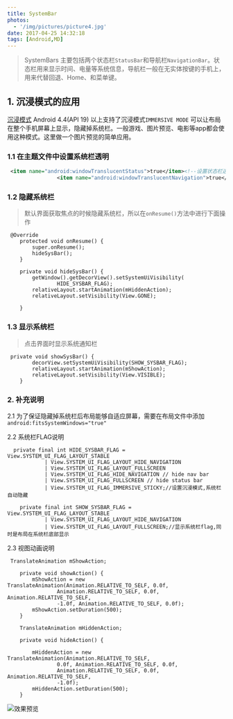 ```yaml
---
title: SystemBar
photos:
  - '/img/pictures/picture4.jpg'
date: 2017-04-25 14:32:18
tags: [Android,MD]
---
```


> SystemBars 主要包括两个状态栏`StatusBar`和导航栏`NavigationBar`。状态栏用来显示时间、电量等系统信息，导航栏一般在无实体按键的手机上，用来代替回退、Home、和菜单键。

<!--more-->

## 1. 沉浸模式的应用
[沉浸模式](https://developer.android.com/training/system-ui/immersive.html#sticky)
Android 4.4(API 19) 以上支持了沉浸模式`IMMERSIVE MODE` 可以让布局在整个手机屏幕上显示，隐藏掉系统栏。一般游戏、图片预览、电影等app都会使用这种模式。这里做一个图片预览的简单应用。

### 1.1 在主题文件中设置系统栏透明

```xml
 <item name="android:windowTranslucentStatus">true</item><!--设置状态栏透明-->
                <item name="android:windowTranslucentNavigation">true</item><!--设置导航了透明-->
```

### 1.2 隐藏系统栏
> 默认界面获取焦点的时候隐藏系统栏，所以在`onResume()`方法中进行下面操作

```
 @Override
    protected void onResume() {
        super.onResume();
        hideSysBar();
    }

    private void hideSysBar() {
        getWindow().getDecorView().setSystemUiVisibility(
                HIDE_SYSBAR_FLAG);
        relativeLayout.startAnimation(mHiddenAction);
        relativeLayout.setVisibility(View.GONE);

    }
```
### 1.3 显示系统栏
> 点击界面时显示系统通知栏

```
 private void showSysBar() {
        decorView.setSystemUiVisibility(SHOW_SYSBAR_FLAG);
        relativeLayout.startAnimation(mShowAction);
        relativeLayout.setVisibility(View.VISIBLE);
    }
```
### 2. 补充说明
2.1 为了保证隐藏掉系统栏后布局能够自适应屏幕，需要在布局文件中添加` android:fitsSystemWindows="true"`
 
 2.2 系统栏FLAG说明
 

```
  private final int HIDE_SYSBAR_FLAG = View.SYSTEM_UI_FLAG_LAYOUT_STABLE
            | View.SYSTEM_UI_FLAG_LAYOUT_HIDE_NAVIGATION
            | View.SYSTEM_UI_FLAG_LAYOUT_FULLSCREEN
            | View.SYSTEM_UI_FLAG_HIDE_NAVIGATION // hide nav bar
            | View.SYSTEM_UI_FLAG_FULLSCREEN // hide status bar
            | View.SYSTEM_UI_FLAG_IMMERSIVE_STICKY;//设置沉浸模式,系统栏自动隐藏

    private final int SHOW_SYSBAR_FLAG = View.SYSTEM_UI_FLAG_LAYOUT_STABLE
            | View.SYSTEM_UI_FLAG_LAYOUT_HIDE_NAVIGATION
            | View.SYSTEM_UI_FLAG_LAYOUT_FULLSCREEN;//显示系统栏flag,同时是布局在系统栏底部显示
```

2.3 视图动画说明

```
 TranslateAnimation mShowAction;

    private void showAction() {
        mShowAction = new TranslateAnimation(Animation.RELATIVE_TO_SELF, 0.0f,
                Animation.RELATIVE_TO_SELF, 0.0f, Animation.RELATIVE_TO_SELF,
                -1.0f, Animation.RELATIVE_TO_SELF, 0.0f);
        mShowAction.setDuration(500);
    }

    TranslateAnimation mHiddenAction;

    private void hideAction() {

        mHiddenAction = new TranslateAnimation(Animation.RELATIVE_TO_SELF,
                0.0f, Animation.RELATIVE_TO_SELF, 0.0f,
                Animation.RELATIVE_TO_SELF, 0.0f, Animation.RELATIVE_TO_SELF,
                -1.0f);
        mHiddenAction.setDuration(500);
    }
```

![效果预览](/img/blog_sysbar.gif)



